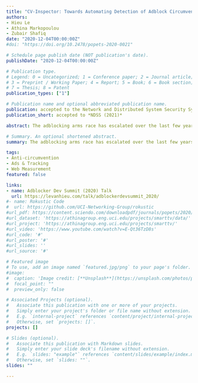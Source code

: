 ```yaml
---
title: "CV-Inspector: Towards Automating Detection of Adblock Circumvention"
authors:
- Hieu Le
- Athina Markopoulou
- Zubair Shafiq
date: "2020-12-04T00:00:00Z"
#doi: "https://doi.org/10.2478/popets-2020-0021"

# Schedule page publish date (NOT publication's date).
publishDate: "2020-12-04T00:00:00Z"

# Publication type.
# Legend: 0 = Uncategorized; 1 = Conference paper; 2 = Journal article;
# 3 = Preprint / Working Paper; 4 = Report; 5 = Book; 6 = Book section;
# 7 = Thesis; 8 = Patent
publication_types: ["1"]

# Publication name and optional abbreviated publication name.
publication: accepted to the Network and Distributed System Security Symposium (NDSS 2021)
publication_short: accepted to *NDSS (2021)*

abstract: The adblocking arms race has escalated over the last few years. An entire new ecosystem of circumvention (CV) services has recently emerged that aims to bypass adblockers by obfuscating site content, making it difficult for adblocking filter lists to distinguish between ads and functional content. In this paper, we investigate recent anti-circumvention (anti-CV) efforts by the adblocking community that leverage custom filter lists. In particular, we analyze the anti-circumvention filter list (ACVL}, which supports advanced filter rules with enriched syntax and capabilities designed specifically to counter circumvention. We show that keeping ACVL rules up-to-date requires significant effort by expert list curators, who need to continuously monitor sites known to employ CV services and to discover new such sites in the wild; both tasks require considerable manual effort. To help automate and scale ACVL curation, we develop CV-Inspector, a machine learning approach for automatically detecting whether a site employs successful circumvention using differential execution analysis. We show that CV-Inspector achieves an F1-score 0.89 when detecting sites that successfully circumvent adblockers, and 0.94 for sites that do not. We apply CV-Inspector to discover sites that employ CV in the wild on top-20K sites. We also apply CV-Inspector to a list of sites that are known to utilize CV, and which are continuously monitored by ACVL authors, who counter CV by updating filter rules. In the latter case, we demonstrate that CV-Inspector reduces human labeling effort by 98%, which removes a major bottleneck for ACVL authors. Our work is the first large-scale study of the state of the circumvention arms race, and makes an important step towards automating anti-CV efforts.

# Summary. An optional shortened abstract.
summary: The adblocking arms race has escalated over the last few years. An entire new ecosystem of circumvention (CV) services has recently emerged that aims to bypass adblockers by obfuscating site content, making it difficult for adblocking filter lists to distinguish between ads and functional content. In this paper, we investigate recent anti-circumvention (anti-CV) efforts by the adblocking community that leverage custom filter lists. To help automate and scale ACVL curation, we develop CV-Inspector, a machine learning approach for automatically detecting whether a site employs successful circumvention using differential execution analysis.

tags:
- Anti-circumvention
- Ads & Tracking
- Web Measurement
featured: false

links:
- name: Adblocker Dev Summit (2020) Talk
  url: https://levanhieu.com/talk/adblockerdevsummit_2020/
#- name: Rokustic Code
#  url: https://github.com/UCI-Networking-Group/rokustic
#url_pdf: https://content.sciendo.com/downloadpdf/journals/popets/2020/2/article-p129.xml
#url_dataset: 'https://athinagroup.eng.uci.edu/projects/smarttv/data/'
#url_project: 'https://athinagroup.eng.uci.edu/projects/smarttv/'
#url_video: 'https://www.youtube.com/watch?v=E-Qt36TzD8s'
#url_code: '#'
#url_poster: '#'
#url_slides: ''
#url_source: '#'

# Featured image
# To use, add an image named `featured.jpg/png` to your page's folder. 
#image:
#  caption: 'Image credit: [**Unsplash**](https://unsplash.com/photos/pLCdAaMFLTE)'
#  focal_point: ""
#  preview_only: false

# Associated Projects (optional).
#   Associate this publication with one or more of your projects.
#   Simply enter your project's folder or file name without extension.
#   E.g. `internal-project` references `content/project/internal-project/index.md`.
#   Otherwise, set `projects: []`.
projects: []

# Slides (optional).
#   Associate this publication with Markdown slides.
#   Simply enter your slide deck's filename without extension.
#   E.g. `slides: "example"` references `content/slides/example/index.md`.
#   Otherwise, set `slides: ""`.
slides: ""

---
```


